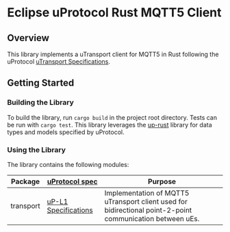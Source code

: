 # Eclipse uProtocol Rust MQTT5 Client

## Overview

This library implements a uTransport client for MQTT5 in Rust following the uProtocol [uTransport Specifications](https://github.com/eclipse-uprotocol/uprotocol-spec/blob/main/up-l1/README.adoc).

## Getting Started

### Building the Library

To build the library, run `cargo build` in the project root directory. Tests can be run with `cargo test`. This library leverages the [up-rust](https://github.com/eclipse-uprotocol/up-rust/tree/main) library for data types and models specified by uProtocol.

### Using the Library

The library contains the following modules:

Package | [uProtocol spec](https://github.com/eclipse-uprotocol/uprotocol-spec) | Purpose
---|---|---
transport | [uP-L1 Specifications](https://github.com/eclipse-uprotocol/uprotocol-spec/blob/main/up-l1/README.adoc) | Implementation of MQTT5 uTransport client used for bidirectional point-2-point communication between uEs.
